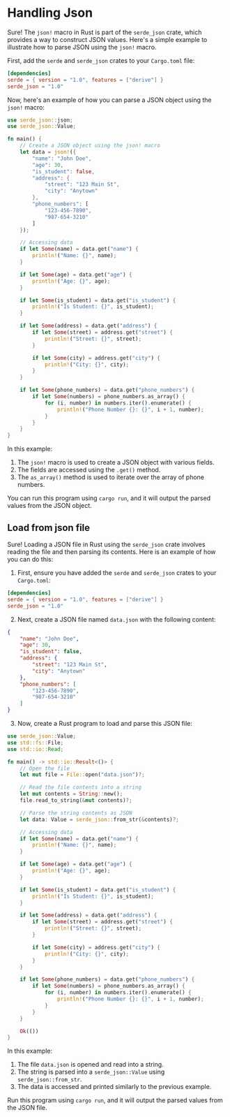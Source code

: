 # Handling Json

Sure! The `json!` macro in Rust is part of the `serde_json` crate, which provides a way to construct JSON values. Here's a simple example to illustrate how to parse JSON using the `json!` macro.

First, add the `serde` and `serde_json` crates to your `Cargo.toml` file:

```toml
[dependencies]
serde = { version = "1.0", features = ["derive"] }
serde_json = "1.0"
```

Now, here's an example of how you can parse a JSON object using the `json!` macro:

```rust
use serde_json::json;
use serde_json::Value;

fn main() {
    // Create a JSON object using the json! macro
    let data = json!({
        "name": "John Doe",
        "age": 30,
        "is_student": false,
        "address": {
            "street": "123 Main St",
            "city": "Anytown"
        },
        "phone_numbers": [
            "123-456-7890",
            "987-654-3210"
        ]
    });

    // Accessing data
    if let Some(name) = data.get("name") {
        println!("Name: {}", name);
    }

    if let Some(age) = data.get("age") {
        println!("Age: {}", age);
    }

    if let Some(is_student) = data.get("is_student") {
        println!("Is Student: {}", is_student);
    }

    if let Some(address) = data.get("address") {
        if let Some(street) = address.get("street") {
            println!("Street: {}", street);
        }

        if let Some(city) = address.get("city") {
            println!("City: {}", city);
        }
    }

    if let Some(phone_numbers) = data.get("phone_numbers") {
        if let Some(numbers) = phone_numbers.as_array() {
            for (i, number) in numbers.iter().enumerate() {
                println!("Phone Number {}: {}", i + 1, number);
            }
        }
    }
}
```

In this example:
1. The `json!` macro is used to create a JSON object with various fields.
2. The fields are accessed using the `.get()` method.
3. The `as_array()` method is used to iterate over the array of phone numbers.

You can run this program using `cargo run`, and it will output the parsed values from the JSON object.


## Load from json file

 Sure! Loading a JSON file in Rust using the `serde_json` crate involves reading the file and then parsing its contents. Here is an example of how you can do this:

1. First, ensure you have added the `serde` and `serde_json` crates to your `Cargo.toml`:

```toml
[dependencies]
serde = { version = "1.0", features = ["derive"] }
serde_json = "1.0"
```

2. Next, create a JSON file named `data.json` with the following content:

```json
{
    "name": "John Doe",
    "age": 30,
    "is_student": false,
    "address": {
        "street": "123 Main St",
        "city": "Anytown"
    },
    "phone_numbers": [
        "123-456-7890",
        "987-654-3210"
    ]
}
```

3. Now, create a Rust program to load and parse this JSON file:

```rust
use serde_json::Value;
use std::fs::File;
use std::io::Read;

fn main() -> std::io::Result<()> {
    // Open the file
    let mut file = File::open("data.json")?;

    // Read the file contents into a string
    let mut contents = String::new();
    file.read_to_string(&mut contents)?;

    // Parse the string contents as JSON
    let data: Value = serde_json::from_str(&contents)?;

    // Accessing data
    if let Some(name) = data.get("name") {
        println!("Name: {}", name);
    }

    if let Some(age) = data.get("age") {
        println!("Age: {}", age);
    }

    if let Some(is_student) = data.get("is_student") {
        println!("Is Student: {}", is_student);
    }

    if let Some(address) = data.get("address") {
        if let Some(street) = address.get("street") {
            println!("Street: {}", street);
        }

        if let Some(city) = address.get("city") {
            println!("City: {}", city);
        }
    }

    if let Some(phone_numbers) = data.get("phone_numbers") {
        if let Some(numbers) = phone_numbers.as_array() {
            for (i, number) in numbers.iter().enumerate() {
                println!("Phone Number {}: {}", i + 1, number);
            }
        }
    }

    Ok(())
}
```

In this example:

1. The file `data.json` is opened and read into a string.
2. The string is parsed into a `serde_json::Value` using `serde_json::from_str`.
3. The data is accessed and printed similarly to the previous example.

Run this program using `cargo run`, and it will output the parsed values from the JSON file.
